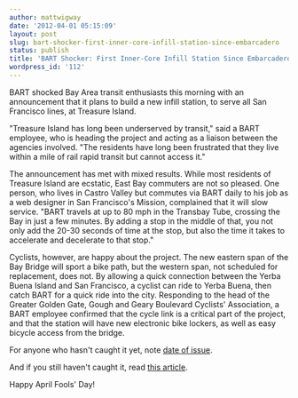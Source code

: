```yaml
---
author: mattwigway
date: '2012-04-01 05:15:09'
layout: post
slug: bart-shocker-first-inner-core-infill-station-since-embarcadero
status: publish
title: 'BART Shocker: First Inner-Core Infill Station Since Embarcadero'
wordpress_id: '112'
---
```


BART shocked Bay Area transit enthusiasts this morning with an announcement that it plans to build a new infill station, to serve all San Francisco lines, at Treasure Island.

"Treasure Island has long been underserved by transit," said a BART employee, who is heading the project and acting as a liaison between the agencies involved. "The residents have long been frustrated that they live within a mile of rail rapid transit but cannot access it."

The announcement has met with mixed results. While most residents of Treasure Island are ecstatic, East Bay commuters are not so pleased. One person, who lives in Castro Valley but commutes via BART daily to his job as a web designer in San Francisco's Mission, complained that it will slow service. "BART travels at up to 80 mph in the Transbay Tube, crossing the Bay in just a few minutes. By adding a stop in the middle of that, you not only add the 20-30 seconds of time at the stop, but also the time it takes to accelerate and decelerate to that stop."

Cyclists, however, are happy about the project. The new eastern span of the Bay Bridge will sport a bike path, but the western span, not scheduled for replacement, does not. By allowing a quick connection between the Yerba Buena Island and San Francisco, a cyclist can ride to Yerba Buena, then catch BART for a quick ride into the city. Responding to the head of the Greater Golden Gate, Gough and Geary Boulevard Cyclists' Association, a BART employee confirmed that the cycle link is a critical part of the project, and that the station will have new electronic bike lockers, as well as easy bicycle access from the bridge.

For anyone who hasn't caught it yet, note [date of issue](http://en.wikipedia.org/wiki/April_Fools%27_Day).

And if you still haven't caught it, read [this article](http://en.wikipedia.org/wiki/April_Fools%27_Day).

Happy April Fools' Day!
